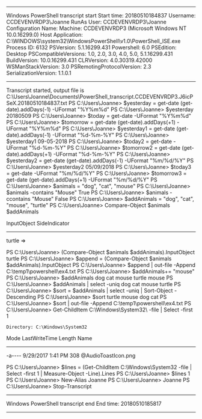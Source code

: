 **********************
Windows PowerShell transcript start
Start time: 20180510184837
Username: CCDEVENVRDP3\Joanne
RunAs User: CCDEVENVRDP3\Joanne
Configuration Name: 
Machine: CCDEVENVRDP3 (Microsoft Windows NT 10.0.16299.0)
Host Application: C:\WINDOWS\system32\WindowsPowerShell\v1.0\PowerShell_ISE.exe
Process ID: 6132
PSVersion: 5.1.16299.431
Powershell: 6.0
PSEdition: Desktop
PSCompatibleVersions: 1.0, 2.0, 3.0, 4.0, 5.0, 5.1.16299.431
BuildVersion: 10.0.16299.431
CLRVersion: 4.0.30319.42000
WSManStackVersion: 3.0
PSRemotingProtocolVersion: 2.3
SerializationVersion: 1.1.0.1
**********************
Transcript started, output file is C:\Users\Joanne\Documents\PowerShell_transcript.CCDEVENVRDP3.J6icPSeX.20180510184837.txt
PS C:\Users\Joanne> $yesterday = get-date (get-date).addDays(-1) -UFormat "%Y%m%d"
PS C:\Users\Joanne> $yesterday
20180509
PS C:\Users\Joanne> $today = get-date -UFormat "%Y%m%d"
PS C:\Users\Joanne> $tomorrow = get-date (get-date).addDays(+1) -UFormat "%Y%m%d"
PS C:\Users\Joanne> $yesterday1 = get-date (get-date).addDays(-1) -UFormat "%d-%m-%Y"
PS C:\Users\Joanne> $yesterday1
09-05-2018
PS C:\Users\Joanne> $today2 = get-date -UFormat "%d-%m-%Y"
PS C:\Users\Joanne> $tomorrow2 = get-date (get-date).addDays(+1) -UFormat "%d-%m-%Y"
PS C:\Users\Joanne> $yesterday2 = get-date (get-date).addDays(-1) -UFormat "%m/%d/%Y"
PS C:\Users\Joanne> $yesterday2
05/09/2018
PS C:\Users\Joanne> $today3 = get-date -UFormat "%m/%d/%Y"
PS C:\Users\Joanne> $tomorrow3 = get-date (get-date).addDays(+1) -UFormat "%m/%d/%Y"
PS C:\Users\Joanne> $animals = "dog", "cat", "mouse"
PS C:\Users\Joanne> $animals -contains "Mouse"
True
PS C:\Users\Joanne> $animals -ccontains "Mouse"
False
PS C:\Users\Joanne> $addAnimals = "dog", "cat", "mouse", "turtle"
PS C:\Users\Joanne> Compare-Object $animals $addAnimals

InputObject SideIndicator
----------- -------------
turtle      =>


PS C:\Users\Joanne> (Compare-Object $animals $addAnimals).InputObject
turtle
PS C:\Users\Joanne> $append = (Compare-Object $animals $addAnimals).InputObject 
PS C:\Users\Joanne> $append | out-file -Append C:\temp1\powershell\ex4.txt
PS C:\Users\Joanne> $addAnimals+= "mouse"
PS C:\Users\Joanne> $addAnimals
dog
cat
mouse
turtle
mouse
PS C:\Users\Joanne> $addAnimals | select -uniq
dog
cat
mouse
turtle
PS C:\Users\Joanne> $sort = $addAnimals | select -uniq | Sort-Object -Descending
PS C:\Users\Joanne> $sort
turtle
mouse
dog
cat
PS C:\Users\Joanne> $sort | out-file -Append C:\temp1\powershell\ex4.txt
PS C:\Users\Joanne> Get-ChildItem C:\Windows\System32\ -file | Select -first 1


    Directory: C:\Windows\System32


Mode                LastWriteTime         Length Name
----                -------------         ------ ----
-a----        9/29/2017   1:41 PM            308 @AudioToastIcon.png


PS C:\Users\Joanne> $lines = (Get-ChildItem C:\Windows\System32 -file | Select -first 1 | Measure-Object -Line).Lines
PS C:\Users\Joanne> $lines
1
PS C:\Users\Joanne> New-Alias Joanne
PS C:\Users\Joanne> Joanne
PS C:\Users\Joanne> Stop-Transcript
**********************
Windows PowerShell transcript end
End time: 20180510185817
**********************

